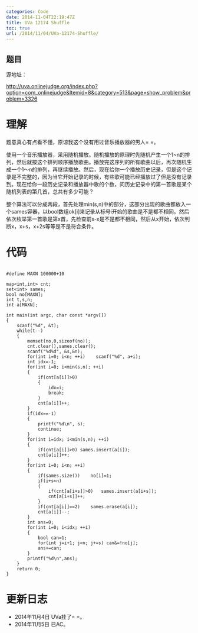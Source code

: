 ```yaml
---
categories: Code
date: 2014-11-04T22:19:47Z
title: UVa 12174 Shuffle
toc: true
url: /2014/11/04/UVa-12174-Shuffle/
---
```


## 题目
源地址：

http://uva.onlinejudge.org/index.php?option=com_onlinejudge&Itemid=8&category=513&page=show_problem&problem=3326

# 理解
题意真心有点看不懂，原谅我这个没有用过音乐播放器的男人= =。

>
使用一个音乐播放器，采用随机播放。随机播放的原理时先随机产生一个1~n的排列，然后就按这个排列顺序播放歌曲。播放完这序列的所有歌曲以后，再次随机生成一个1～n的排列，再继续播放。然后，现在给你一个播放历史记录，但是这个记录是不完整的，因为当它开始记录的时候，有些歌可能已经播放过了但是没有记录到。现在给你一段历史记录和播放器中歌的个数，问历史记录中的第一首歌是某个随机列表的第几首，总共有多少可能？

整个算法可以分成两段，首先处理min(s,n)中的部分，这部分出现的歌曲都放入一个sames容器，以bool数组ok[i]来记录从标号i开始的歌曲是不是都不相同。然后依次枚举第一首歌是第x首，先检查前s-x是不是都不相同，然后从x开始，依次判断x，x+s，x+2s等等是不是符合条件。

<!--more-->

# 代码

```

#define MAXN 100000+10

map<int,int> cnt;
set<int> sames;
bool no[MAXN];
int t,s,n;
int a[MAXN];

int main(int argc, char const *argv[])
{
    scanf("%d", &t);
    while(t--)
    {
        memset(no,0,sizeof(no));
        cnt.clear(),sames.clear();
        scanf("%d%d", &s,&n);
        for(int i=0; i<n; ++i)    scanf("%d", a+i);
        int idx=-1;
        for(int i=0; i<min(s,n); ++i)
        {
            if(cnt[a[i]]>0)
            {
                idx=i;
                break;
            }
            cnt[a[i]]++;
        }
        if(idx==-1)
        {
            printf("%d\n", s);
            continue;
        }
        for(int i=idx; i<min(s,n); ++i)
        {
            if(cnt[a[i]]>0) sames.insert(a[i]);
            cnt[a[i]]++;
        }
        for(int i=0; i<n; ++i)
        {
            if(sames.size())    no[i]=1;
            if(i+s<n)
            {
                if(cnt[a[i+s]]>0)   sames.insert(a[i+s]);
                cnt[a[i+s]]++;
            }
            if(cnt[a[i]]==2)    sames.erase(a[i]);
            cnt[a[i]]--;
        }
        int ans=0;
        for(int i=0; i<idx; ++i)
        {
            bool can=1;
            for(int j=i+1; j<n; j+=s) can&=!no[j];
            ans+=can;
        }
        printf("%d\n",ans);
    }
    return 0;
}

```

# 更新日志
- 2014年11月4日 UVa挂了= =。
- 2014年11月5日 已AC。